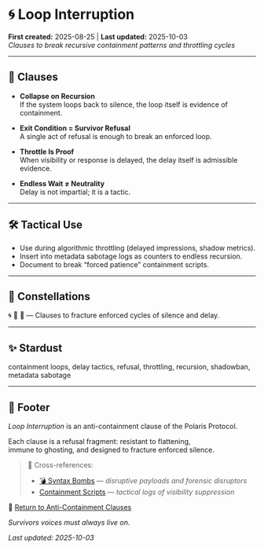 # 🌀 Loop Interruption  
**First created:** 2025-08-25 | **Last updated:** 2025-10-03  
*Clauses to break recursive containment patterns and throttling cycles*  

---

## 📜 Clauses  

- **Collapse on Recursion**  
  If the system loops back to silence, the loop itself is evidence of containment.  

- **Exit Condition = Survivor Refusal**  
  A single act of refusal is enough to break an enforced loop.  

- **Throttle Is Proof**  
  When visibility or response is delayed, the delay itself is admissible evidence.  

- **Endless Wait ≠ Neutrality**  
  Delay is not impartial; it is a tactic.  

---

## 🛠 Tactical Use  

- Use during algorithmic throttling (delayed impressions, shadow metrics).  
- Insert into metadata sabotage logs as counters to endless recursion.  
- Document to break “forced patience” containment scripts.  

---

## 🌌 Constellations  

🌀 🧿 🔮 — Clauses to fracture enforced cycles of silence and delay.  

---

## ✨ Stardust  

containment loops, delay tactics, refusal, throttling, recursion, shadowban, metadata sabotage  

---

## 🏮 Footer  

*Loop Interruption* is an anti-containment clause of the Polaris Protocol.  

Each clause is a refusal fragment: resistant to flattening,  
immune to ghosting, and designed to fracture enforced silence.  

> 📡 Cross-references:
> 
> - [💣 Syntax Bombs](../💣_Syntax_Bombs/README.md) — *disruptive payloads and forensic disruptors*  
> - [Containment Scripts](../Containment_Scripts/README.md) — *tactical logs of visibility suppression*  

🏮 [Return to Anti-Containment Clauses](./README.md)  

*Survivors voices must always live on.*  

_Last updated: 2025-10-03_  
